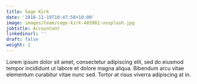 ```yaml
---
title: Sage Kirk
date: '2018-11-19T10:47:58+10:00'
image: images/team/sage-kirk-485982-unsplash.jpg
jobtitle: Accountant
linkedinurl: ''
draft: false
weight: 2
---
```


Lorem ipsum dolor sit amet, consectetur adipiscing elit, sed do eiusmod tempor incididunt ut labore et dolore magna aliqua. Bibendum arcu vitae elementum curabitur vitae nunc sed. Tortor at risus viverra adipiscing at in.
